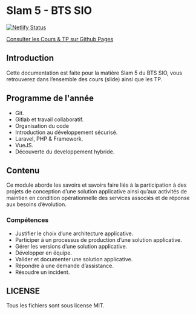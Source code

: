 # Slam 5 - BTS SIO

[![Netlify Status](https://api.netlify.com/api/v1/badges/e35f4f3f-c4c2-454d-b00a-ccf7be8d524d/deploy-status)](https://app.netlify.com/sites/unruffled-sinoussi-ff7de3/deploys)

[Consulter les Cours & TP sur Github Pages](https://cours.brosseau.ovh/)

## Introduction

Cette documentation est faite pour la matière Slam 5 du BTS SIO, vous retrouverez dans l’ensemble des cours (slide) ainsi que les TP.

## Programme de l'année

- Git.
- Gitlab et travail collaboratif.
- Organisation du code
- Introduction au développement sécurisé.
- Laravel, PHP & Framework.
- VueJS.
- Découverte du developpement hybride.

## Contenu

Ce module aborde les savoirs et savoirs faire liés à la participation à des projets de conception d’une
solution applicative ainsi qu’aux activités de maintien en condition opérationnelle des services associés
et de réponse aux besoins d’évolution.

### Compétences

- Justifier le choix d’une architecture applicative.
- Participer à un processus de production d’une solution applicative.
- Gérer les versions d’une solution applicative.
- Développer en équipe.
- Valider et documenter une solution applicative.
- Répondre à une demande d’assistance.
- Résoudre un incident.

## LICENSE

Tous les fichiers sont sous license MIT.
